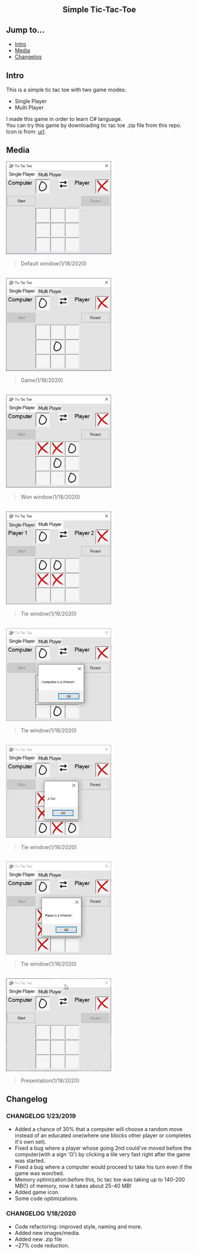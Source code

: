<div align="center">
  <h2>Simple Tic-Tac-Toe</h2>
</div>

## Jump to...

  - [Intro](#intro)
  - [Media](#media)
  - [Changelog](#changelog)

## <a name="Intro"></a>Intro

<p>This is a simple tic tac toe with two game modes:<br>
  <ul>
    <li>Single Player</li>
    <li>Multi Player</li>
  </ul>
I made this game in order to learn C# language.<br>
You can try this game by downloading tic tac toe .zip file from this repo.<br>
Icon is from: <a href="https://www.onlinewebfonts.com/icon/555366" target='_blank'>url</a>.

## <a name="Media"></a>Media

<a target="_blank" href="https://github.com/GintasS/SimpleTic-Tac-Toe/blob/master/Media/Image1.JPG">
  <img src="https://github.com/GintasS/SimpleTic-Tac-Toe/blob/master/Media/Image1.JPG" height="250" style="max-width:100%;"></img>
</a>
<blockquote>Default window(1/18/2020)</blockquote>
<br>
<a target="_blank" href="https://github.com/GintasS/SimpleTic-Tac-Toe/blob/master/Media/Image2.JPG">
  <img src="https://github.com/GintasS/SimpleTic-Tac-Toe/blob/master/Media/Image2.JPG" height="250" style="max-width:100%;"></img>
</a>
<blockquote>Game(1/18/2020)</blockquote>
<br>
<a target="_blank" href="https://github.com/GintasS/SimpleTic-Tac-Toe/blob/master/Media/Image3.JPG">
  <img src="https://github.com/GintasS/SimpleTic-Tac-Toe/blob/master/Media/Image3.JPG" height="250" style="max-width:100%;"></img>
</a>
<blockquote>Won window(1/18/2020)</blockquote>
<br>
<a target="_blank" href="https://github.com/GintasS/SimpleTic-Tac-Toe/blob/master/Media/Image4.JPG">
  <img src="https://github.com/GintasS/SimpleTic-Tac-Toe/blob/master/Media/Image4.JPG" height="250" style="max-width:100%;"></img>
</a>
<blockquote>Tie window(1/18/2020)</blockquote>
<br>
<a target="_blank" href="https://github.com/GintasS/SimpleTic-Tac-Toe/blob/master/Media/Image5.JPG">
  <img src="https://github.com/GintasS/SimpleTic-Tac-Toe/blob/master/Media/Image5.JPG" height="250" style="max-width:100%;"></img>
</a>
<blockquote>Tie window(1/18/2020)</blockquote>
<br>
<a target="_blank" href="https://github.com/GintasS/SimpleTic-Tac-Toe/blob/master/Media/Image6.JPG">
  <img src="https://github.com/GintasS/SimpleTic-Tac-Toe/blob/master/Media/Image6.JPG" height="250" style="max-width:100%;"></img>
</a>
<blockquote>Tie window(1/18/2020)</blockquote>
<br>
<a target="_blank" href="https://github.com/GintasS/SimpleTic-Tac-Toe/blob/master/Media/Image7.JPG">
  <img src="https://github.com/GintasS/SimpleTic-Tac-Toe/blob/master/Media/Image7.JPG" height="250" style="max-width:100%;"></img>
</a>
<blockquote>Tie window(1/18/2020)</blockquote>

<br>
<a target="_blank" href="https://github.com/GintasS/SimpleTic-Tac-Toe/blob/master/Media/j4Q3multVb.gif">
  <img src="https://github.com/GintasS/SimpleTic-Tac-Toe/blob/master/Media/j4Q3multVb.gif" height="250" style="max-width:100%;"></img>
</a>
<blockquote>Presentation(1/18/2020)</blockquote>


## <a name="Changelog"></a>Changelog

<h3>CHANGELOG 1/23/2019</h3>
<ul>
  <li>Added a chance of 30% that a computer will choose a random move instead of an educated one(where one blocks other player or completes it's own set).</li>
  <li>Fixed a bug where a player whose going 2nd could've moved before the computer(with a sign 'O') by clicking a tile very fast right after the game was started.</li>
  <li>Fixed a bug where a computer would proceed to take his turn even if the game was won/tied.</li>
  <li>Memory optimization:before this, tic tac toe was taking up to 140-200 MB(!) of memory, now it takes about 25-40 MB!</li>
  <li>Added game icon.</li>
  <li>Some code optimizations.</li>
</ul>

<h3>CHANGELOG 1/18/2020</h3>
<ul>
  <li>Code refactoring: improved style, naming and more.</li>
  <li>Added new images/media.</li>
  <li>Added new .zip file</li>
  <li>~27% code reduction.</li>
</ul>
